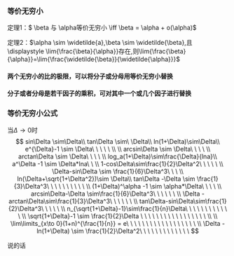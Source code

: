 ### 等价无穷小

定理1：$ \beta 与 \alpha等价无穷小 \iff \beta = \alpha + o(\alpha)$

定理2：$\alpha \sim \widetilde{a},\beta \sim \widetilde{\beta},且\displaystyle \lim{\frac{\beta}{\alpha}}存在,则\lim{\frac{\beta}{\alpha}}=\lim{\frac{\widetilde{\beta}}{\widetilde{\alpha}}}$

#### 两个无穷小的比的极限，可以将分子或分母用等价无穷小替换

#### 分子或者分母是若干因子的乘积，可对其中一个或几个因子进行替换



### 等价无穷小公式

当$\Delta \to 0$时
$$
sin\Delta \sim\Delta\\ 
tan\Delta \sim\ \Delta\\
ln(1+\Delta)\sim\Delta\\
e^{\Delta}-1 \sim \Delta\ \ \ \ \ \\  \\
arcsin\Delta \sim \Delta\ \ \ \ \\
arctan\Delta \sim \Delta\ \ \ \ \\
log_a(1+\Delta)\sim\frac{\Delta}{lna}\\
a^\Delta -1 \sim \Delta*lna\ \ \\
1-cos\Delta\sim\frac{1}{2}\Delta^2\ \ \ \ \ \\
\Delta-sin\Delta \sim \frac{1}{6}\Delta^3\ \ \ \\
ln(\Delta+\sqrt{1+\Delta^2})\sim \Delta\\
tan\Delta -\Delta \sim \frac{1}{3}\Delta^3\ \ \ \ \ \ \ \ \ \ \\
(1+\Delta)^\alpha -1 \sim \alpha*\Delta\ \ \ \ \\
arcsin\Delta-\Delta \sim\frac{1}{6}\Delta^3\ \ \ \ \ \ \\
\Delta -arctan\Delta\sim\frac{1}{3}\Delta^3\ \ \ \ \ \ \\
tan\Delta-sin\Delta\sim\frac{1}{2}\Delta^3\ \ \ \ \ \\
n_{\sqrt{1+\Delta}-1}\sim\frac{1}{n}\Delta\ \ \ \ \ \ \ \ \ \ \ \ \\
\sqrt{1+\Delta}-1 \sim \frac{1}{2}\Delta \ \ \ \ \ \ \ \ \ \ \ \ \ \ \ \ \ \\ \\
\lim\limits_{x\to 0}(1+n)^{\frac{1}{n}} =  e\ \ \ \ \ \ \ \ \ \ \ \ \ \ \ \ \ \ 
\\
\Delta - ln(1+\Delta) \sim \frac{1}{2}\Delta^2\ \ \ \ \ \ \ \ \ \ \ \ \
$$

 说的话